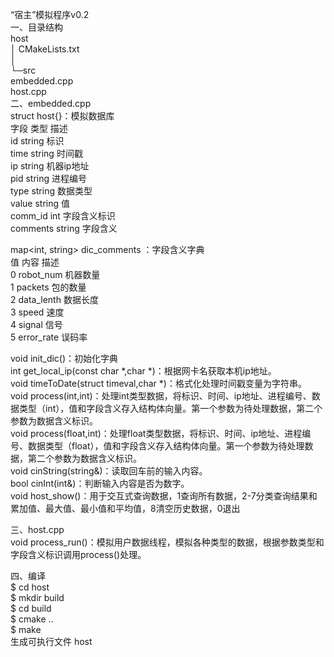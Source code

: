 “宿主”模拟程序v0.2  
一、目录结构  
host  
    │  CMakeLists.txt  
    │  
    └─src  
            embedded.cpp  
            host.cpp  
二、embedded.cpp  
struct host{}：模拟数据库  
字段	类型	描述  
id	string	标识  
time	string	时间戳  
ip	string	机器ip地址  
pid	string	进程编号  
type	string	数据类型  
value	string	值  
comm_id	int	字段含义标识  
comments	string	字段含义 
  
map<int, string> dic_comments ：字段含义字典  
值	内容	描述  
0	robot_num	机器数量  
1	packets	包的数量  
2	data_lenth	数据长度  
3	speed	速度  
4	signal	信号  
5	error_rate	误码率  
  
void init_dic()：初始化字典  
int get_local_ip(const char *,char *)：根据网卡名获取本机ip地址。  
void timeToDate(struct timeval,char *)：格式化处理时间戳变量为字符串。  
void process(int,int)：处理int类型数据，将标识、时间、ip地址、进程编号、数据类型（int），值和字段含义存入结构体向量。第一个参数为待处理数据，第二个参数为数据含义标识。  
void process(float,int)：处理float类型数据，将标识、时间、ip地址、进程编号、数据类型（float），值和字段含义存入结构体向量。第一个参数为待处理数据，第二个参数为数据含义标识。  
void cinString(string&)：读取回车前的输入内容。  
bool cinInt(int&)：判断输入内容是否为数字。  
void host_show()：用于交互式查询数据，1查询所有数据，2-7分类查询结果和累加值、最大值、最小值和平均值，8清空历史数据，0退出  
  
三、host.cpp  
void process_run()：模拟用户数据线程，模拟各种类型的数据，根据参数类型和字段含义标识调用process()处理。  
  
四、编译  
$ cd host  
$ mkdir build  
$ cd build  
$ cmake ..  
$ make  
生成可执行文件 host

